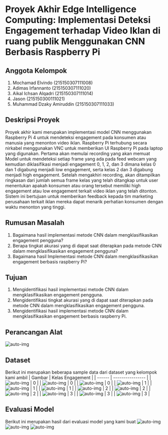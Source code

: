 # Proyek Akhir Edge Intelligence Computing: Implementasi Deteksi Engagement terhadap Video Iklan di ruang publik Menggunakan CNN Berbasis Raspberry Pi

## Anggota Kelompok
1. Mochamad Elvindo (215150307111008)
2. Adimas Irfannanto (215150307111020)
3. Aikal Ichsan Alqadri (215150307111014)
4. Jason (215150300111021)
5. Muhammad Dzaky Amiruddin (215150307111033)

## Deskripsi Proyek
Proyek akhir kami merupakan implementasi model CNN menggunakan Raspberry Pi 4 untuk mendeteksi engagement pada konsumen atau manusia yang menonton video iklan. Raspberry Pi terhubung secara nirkabel menggunakan VNC untuk memberikan UI Raspberry Pi pada laptop yang digunakan. Pertama akan memulai recording yang akan memuat Model untuk mendeteksi setiap frame yang ada pada feed webcam yang kemudian diklasifikasi menjadi engagement 0, 1, 2, dan 3 dimana kelas 0 dan 1 digabung menjadi low engagement, serta kelas 2 dan 3 digabung menjadi high engagement. Setelah mengakhiri recording, akan ditampilkan ringkasan dari jumlah semua frame kelas yang telah ditangkap untuk user menentukan apakah konsumen atau orang tersebut memiliki high engagement atau low engagement terkait video iklan yang telah ditonton. Sistem ini bertujuan untuk memberikan feedback kepada tim marketing perusahaan terkait iklan mereka dapat menarik perhatian konsumen dengan waktu menonton yang tinggi.

## Rumusan Masalah
1. Bagaimana hasil implementasi metode CNN dalam mengklasifikasikan engagement pengguna?
2. Berapa tingkat akurasi yang di dapat saat diterapkan pada metode CNN dalam mengklasifikasikan engagement pengguna?
3. Bagaimana hasil Implementasi metode CNN dalam mengklasifikasikan engagement berbasis raspberry Pi?

## Tujuan
1. Mengidentifikasi hasil implementasi metode CNN dalam mengklasifikasikan engagement pengguna.
2. Mengidentifikasi tingkat akurasi yang di dapat saat diterapkan pada metode CNN dalam mengklasifikasikan engagement pengguna.
3. Mengidentifikasi hasil implementasi metode CNN dalam mengklasifikasikan engagement berbasis raspberry Pi.

## Perancangan Alat
![auto-img](gambar/Perancangan.png)

## Dataset
Berikut ini merupakan beberapa sample data dari dataset yang kelompok kami ambil
| Gambar | Kelas Engagement |
| ------ | ---------------- |
| ![auto-img](dataset/Ghozy_0_frame_0033.jpg) | 0 |
| ![auto-img](dataset/Rafif_0_frame_0017.jpg) | 0 |
| ![auto-img](dataset/Syauqi_0_frame_0049.jpg) | 0 |
| ![auto-img](dataset/Adimas_1_frame_0006.jpg) | 1 |
| ![auto-img](dataset/Alvin_1_frame_0019.jpg) | 1 |
| ![auto-img](dataset/Parama_1_frame_0030.jpg) | 1 |
| ![auto-img](dataset/Dzaky_2_frame_0016.jpg) | 2 |
| ![auto-img](dataset/Fathan_2_frame_0029.jpg) | 2 |
| ![auto-img](dataset/Kiki_2_frame_0010.jpg) | 2 |
| ![auto-img](dataset/Bagja_3_frame_0023.jpg) | 3 |
| ![auto-img](dataset/Dana_3_frame_0015.jpg) | 3 |
| ![auto-img](dataset/Jason_3_frame_0037.jpg) | 3 |

## Evaluasi Model
Berikut ini merupakan hasil dari evaluasi model yang kami buat
![auto-img](gambar/precision.png)
![auto-img](gambar/loss.png)
![auto-img](gambar/confusion-matriks.png)
